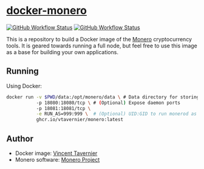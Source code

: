 # [docker-monero](https://github.com/vtavernier/docker-monero)

[![GitHub Workflow Status](https://img.shields.io/github/actions/workflow/status/vtavernier/docker-monero/build.yaml)](https://github.com/vtavernier/docker-monero/actions/workflows/build.yaml)
[![GitHub Workflow Status](https://img.shields.io/github/actions/workflow/status/vtavernier/docker-monero/update.yaml)](https://github.com/vtavernier/docker-monero/actions/workflows/update.yaml)

This is a repository to build a Docker image of the
[Monero](https://www.getmonero.org/) cryptocurrency tools. It is geared towards
running a full node, but feel free to use this image as a base for building
your own applications.

## Running

Using Docker:
```bash
docker run -v $PWD/data:/opt/monero/data \ # Data directory for storing the blockchain
           -p 18080:18080/tcp \ # (Optional) Expose daemon ports
           -p 18081:18081/tcp \
           -e RUN_AS=999:999 \  # (Optional) UID:GID to run monerod as
           ghcr.io/vtavernier/monero:latest
```

## Author

* Docker image: [Vincent Tavernier](https://github.com/vtavernier)
* Monero software: [Monero Project](https://github.com/monero-project)
